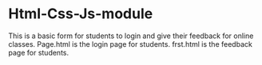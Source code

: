 # Html-Css-Js-module
This is a basic form for students to login and give their feedback for online classes.
Page.html is the login page for students.
frst.html is the feedback page for students.
